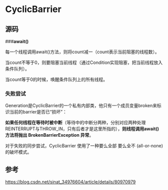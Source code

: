 # CyclicBarrier



## 源码



###**await()**

每一个线程调用await()方法，则将count减一（count表示当前阻塞的线程数）。

当count不等于0，则要阻塞当前线程（通过Condition实现阻塞，把当前线程放入条件队列）。

当count等于0的时候，唤醒条件队列上的所有线程。



### 失败尝试

Generation是CyclicBarrier的一个私有内部类，他只有一个成员变量broken来标识当前的barrier是否已“损坏”：

**如果任何线程在等待时被中断**（等待中的中断分两种，分别对应两种处理REINTERRUPT与THROW_IN，只有后者才是这里所指的），**则线程调用await()方法将抛出 BrokenBarrierException 异常**。

对于失败的同步尝试，CyclicBarrier 使用了一种要么全部   要么全不 (all-or-none) 的破坏模式。







## 参考

https://blog.csdn.net/sinat_34976604/article/details/80970979